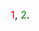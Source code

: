 
<?xml version="1.0" encoding="utf-8"?>
<svg version="1.1" 
     xmlns="http://www.w3.org/2000/svg"
     xmlns:xlink="http://www.w3.org/1999/xlink"
     width="100" height="50">
  <text font-size="16" x="10" y="20">
    <tspan fill="red">1</tspan>,
    <tspan fill="green">2</tspan>.
  </text>
</svg>
